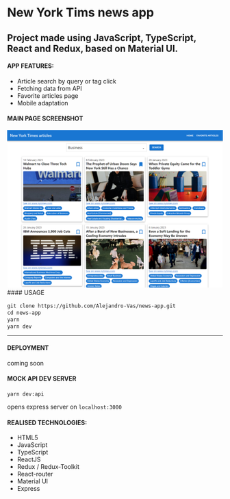 # New York Tims news app

## Project made using JavaScript, TypeScript, React and Redux, based on Material UI.

#### APP FEATURES:

- Article search by query or tag click
- Fetching data from API
- Favorite articles page
- Mobile adaptation

#### MAIN PAGE SCREENSHOT

<img src="https://github.com/Alejandro-Vas/news-app/blob/master/MainPageScreen.png?raw=true" alt="main page screenshot"/>
#### USAGE

```
git clone https://github.com/Alejandro-Vas/news-app.git
cd news-app
yarn
yarn dev
```


---

#### DEPLOYMENT

coming soon

#### MOCK API DEV SERVER 

```
yarn dev:api
 ```
opens express server on `localhost:3000`

#### REALISED TECHNOLOGIES:

- HTML5
- JavaScript
- TypeScript
- ReactJS
- Redux / Redux-Toolkit
- React-router
- Material UI
- Express
